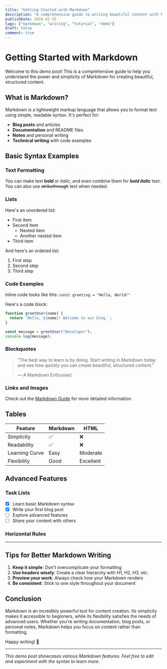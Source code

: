 ```yaml
---
title: "Getting Started with Markdown"
description: "A comprehensive guide to writing beautiful content with Markdown syntax and best practices."
publishDate: 2024-01-15
tags: ["markdown", "writing", "tutorial", "demo"]
draft: false
comment: true
---
```


# Getting Started with Markdown

Welcome to this demo post! This is a comprehensive guide to help you understand the power and simplicity of Markdown for creating beautiful, structured content.

## What is Markdown?

Markdown is a lightweight markup language that allows you to format text using simple, readable syntax. It's perfect for:

- **Blog posts** and articles
- **Documentation** and README files
- **Notes** and personal writing
- **Technical writing** with code examples

## Basic Syntax Examples

### Text Formatting

You can make text **bold** or *italic*, and even combine them for ***bold italic*** text. You can also use ~~strikethrough~~ text when needed.

### Lists

Here's an unordered list:
- First item
- Second item
  - Nested item
  - Another nested item
- Third item

And here's an ordered list:
1. First step
2. Second step
3. Third step

### Code Examples

Inline code looks like this: `const greeting = "Hello, World!"`

Here's a code block:

```javascript
function greetUser(name) {
  return `Hello, ${name}! Welcome to our blog.`;
}

const message = greetUser("Developer");
console.log(message);
```

### Blockquotes

> "The best way to learn is by doing. Start writing in Markdown today and see how quickly you can create beautiful, structured content."
>
> — A Markdown Enthusiast

### Links and Images

Check out the [Markdown Guide](https://www.markdownguide.org/) for more detailed information.

## Tables

| Feature | Markdown | HTML |
|---------|----------|------|
| Simplicity | ✅ | ❌ |
| Readability | ✅ | ❌ |
| Learning Curve | Easy | Moderate |
| Flexibility | Good | Excellent |

## Advanced Features

### Task Lists

- [x] Learn basic Markdown syntax
- [x] Write your first blog post
- [ ] Explore advanced features
- [ ] Share your content with others

### Horizontal Rules

---

## Tips for Better Markdown Writing

1. **Keep it simple**: Don't overcomplicate your formatting
2. **Use headers wisely**: Create a clear hierarchy with H1, H2, H3, etc.
3. **Preview your work**: Always check how your Markdown renders
4. **Be consistent**: Stick to one style throughout your document

## Conclusion

Markdown is an incredibly powerful tool for content creation. Its simplicity makes it accessible to beginners, while its flexibility satisfies the needs of advanced users. Whether you're writing documentation, blog posts, or personal notes, Markdown helps you focus on content rather than formatting.

Happy writing! 🚀

---

*This demo post showcases various Markdown features. Feel free to edit and experiment with the syntax to learn more.*